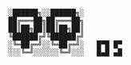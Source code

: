 <pre>

░██████╗░░██████╗░
██╔═══██╗██╔═══██╗
██║██╗██║██║██╗██║
╚██████╔╝╚██████╔╝
░╚═██╔═╝░░╚═██╔═╝░   █▀█ █▀
░░░╚═╝░░░░░░╚═╝░░░   █▄█ ▄█

</pre>
